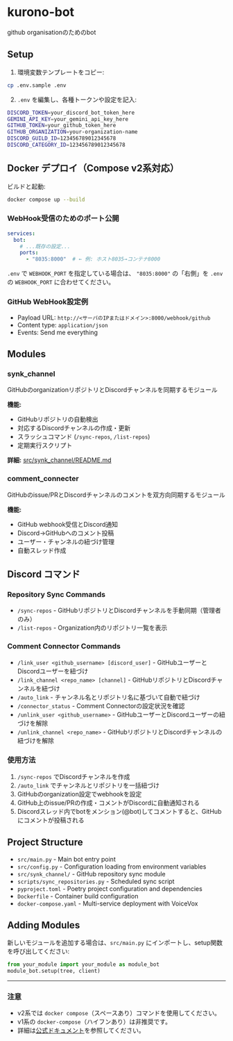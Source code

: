 # kurono-bot
github organisationのためのbot

## Setup

1. 環境変数テンプレートをコピー:
```bash
cp .env.sample .env
```

2. `.env` を編集し、各種トークンや設定を記入:
```bash
DISCORD_TOKEN=your_discord_bot_token_here
GEMINI_API_KEY=your_gemini_api_key_here
GITHUB_TOKEN=your_github_token_here
GITHUB_ORGANIZATION=your-organization-name
DISCORD_GUILD_ID=123456789012345678
DISCORD_CATEGORY_ID=123456789012345678
```

## Docker デプロイ（Compose v2系対応）

ビルドと起動:
```bash
docker compose up --build
```

### WebHook受信のためのポート公開

```yaml
services:
  bot:
    # ...既存の設定...
    ports:
      - "8035:8000"  # ← 例: ホスト8035→コンテナ8000
```
`.env` で `WEBHOOK_PORT` を指定している場合は、
`"8035:8000"` の「右側」を `.env` の `WEBHOOK_PORT` に合わせてください。

### GitHub WebHook設定例

- Payload URL: `http://<サーバのIPまたはドメイン>:8000/webhook/github`
- Content type: `application/json`
- Events: Send me everything

## Modules

### synk_channel
GitHubのorganizationリポジトリとDiscordチャンネルを同期するモジュール

**機能:**
- GitHubリポジトリの自動検出
- 対応するDiscordチャンネルの作成・更新
- スラッシュコマンド (`/sync-repos`, `/list-repos`)
- 定期実行スクリプト

**詳細:** [src/synk_channel/README.md](src/synk_channel/README.md)

### comment_connecter
GitHubのissue/PRとDiscordチャンネルのコメントを双方向同期するモジュール

**機能:**
- GitHub webhook受信とDiscord通知
- Discord→GitHubへのコメント投稿
- ユーザー・チャンネルの紐づけ管理
- 自動スレッド作成

## Discord コマンド

### Repository Sync Commands
- `/sync-repos` - GitHubリポジトリとDiscordチャンネルを手動同期（管理者のみ）
- `/list-repos` - Organization内のリポジトリ一覧を表示

### Comment Connector Commands
- `/link_user <github_username> [discord_user]` - GitHubユーザーとDiscordユーザーを紐づけ
- `/link_channel <repo_name> [channel]` - GitHubリポジトリとDiscordチャンネルを紐づけ
- `/auto_link` - チャンネル名とリポジトリ名に基づいて自動で紐づけ
- `/connector_status` - Comment Connectorの設定状況を確認
- `/unlink_user <github_username>` - GitHubユーザーとDiscordユーザーの紐づけを解除
- `/unlink_channel <repo_name>` - GitHubリポジトリとDiscordチャンネルの紐づけを解除

### 使用方法
1. `/sync-repos` でDiscordチャンネルを作成
2. `/auto_link` でチャンネルとリポジトリを一括紐づけ
3. GitHubのorganization設定でwebhookを設定
4. GitHub上のissue/PRの作成・コメントがDiscordに自動通知される
5. Discordスレッド内でbotをメンション(@bot)してコメントすると、GitHubにコメントが投稿される

## Project Structure

- `src/main.py` - Main bot entry point
- `src/config.py` - Configuration loading from environment variables
- `src/synk_channel/` - GitHub repository sync module
- `scripts/sync_repositories.py` - Scheduled sync script
- `pyproject.toml` - Poetry project configuration and dependencies
- `Dockerfile` - Container build configuration  
- `docker-compose.yaml` - Multi-service deployment with VoiceVox

## Adding Modules

新しいモジュールを追加する場合は、`src/main.py` にインポートし、setup関数を呼び出してください:

```python
from your_module import your_module as module_bot
module_bot.setup(tree, client)
```

---

### 注意
- v2系では `docker compose`（スペースあり）コマンドを使用してください。
- v1系の `docker-compose`（ハイフンあり）は非推奨です。
- 詳細は[公式ドキュメント](https://docs.docker.com/compose/)を参照してください。
